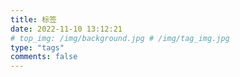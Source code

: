 ```yaml
---
title: 标签 
date: 2022-11-10 13:12:21
# top_img: /img/background.jpg # /img/tag_img.jpg
type: "tags"
comments: false
---
```


